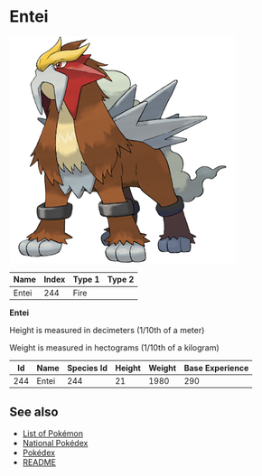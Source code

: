 # Entei


![Entei](images/244.png)

| **Name** | **Index** | **Type 1** | **Type 2** |
|----|----|----|----|
| Entei | 244 | Fire  |  |

**Entei** 


Height is measured in decimeters (1/10th of a meter)

Weight is measured in hectograms (1/10th of a kilogram)

| **Id** | **Name** | **Species Id** | **Height** | **Weight** | **Base Experience** |
|--------|----------|----------------|------------|------------|---------------------|
| 244 | Entei | 244 | 21 | 1980 | 290 |


## See also

- [List of Pokémon](../pokemon.md)
- [National Pokédex](../national_pokedex.md)
- [Pokédex](../pokedex.md)
- [README](../README.md)
